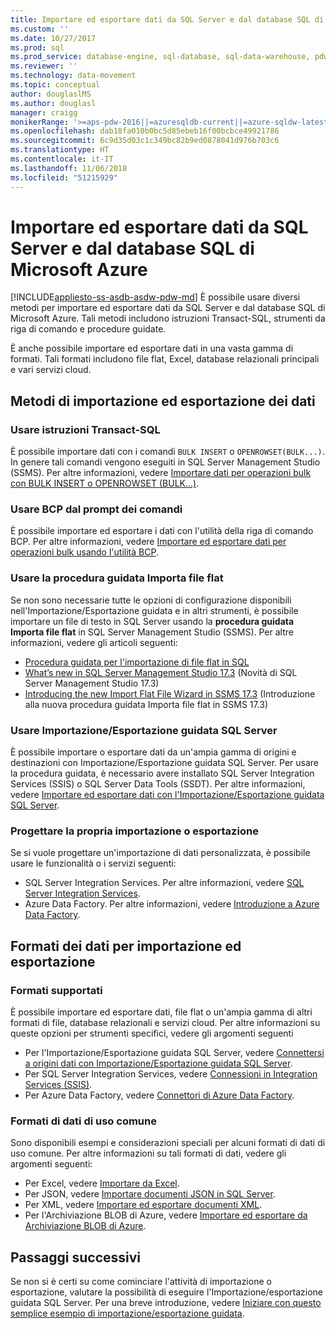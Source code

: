 ```yaml
---
title: Importare ed esportare dati da SQL Server e dal database SQL di Microsoft Azure | Microsoft Docs
ms.custom: ''
ms.date: 10/27/2017
ms.prod: sql
ms.prod_service: database-engine, sql-database, sql-data-warehouse, pdw
ms.reviewer: ''
ms.technology: data-movement
ms.topic: conceptual
author: douglaslMS
ms.author: douglasl
manager: craigg
monikerRange: '>=aps-pdw-2016||=azuresqldb-current||=azure-sqldw-latest||>=sql-server-2016||=sqlallproducts-allversions||>=sql-server-linux-2017||=azuresqldb-mi-current'
ms.openlocfilehash: dab18fa010b0bc5d85ebeb16f00bcbce49921786
ms.sourcegitcommit: 6c9d35d03c1c349bc82b9ed0878041d976b703c6
ms.translationtype: HT
ms.contentlocale: it-IT
ms.lasthandoff: 11/06/2018
ms.locfileid: "51215929"
---
```

# <a name="import-and-export-data-from-sql-server-and-azure-sql-database"></a>Importare ed esportare dati da SQL Server e dal database SQL di Microsoft Azure
[!INCLUDE[appliesto-ss-asdb-asdw-pdw-md](../../includes/appliesto-ss-asdb-asdw-pdw-md.md)]
È possibile usare diversi metodi per importare ed esportare dati da SQL Server e dal database SQL di Microsoft Azure. Tali metodi includono istruzioni Transact-SQL, strumenti da riga di comando e procedure guidate.

È anche possibile importare ed esportare dati in una vasta gamma di formati. Tali formati includono file flat, Excel, database relazionali principali e vari servizi cloud.

## <a name="methods-for-importing-and-exporting-data"></a>Metodi di importazione ed esportazione dei dati

### <a name="use-transact-sql-statements"></a>Usare istruzioni Transact-SQL
È possibile importare dati con i comandi `BULK INSERT` o `OPENROWSET(BULK...)`. In genere tali comandi vengono eseguiti in SQL Server Management Studio (SSMS). Per altre informazioni, vedere [Importare dati per operazioni bulk con BULK INSERT o OPENROWSET (BULK...)](import-bulk-data-by-using-bulk-insert-or-openrowset-bulk-sql-server.md).

### <a name="use-bcp-from-the-command-prompt"></a>Usare BCP dal prompt dei comandi
È possibile importare ed esportare i dati con l'utilità della riga di comando BCP. Per altre informazioni, vedere [Importare ed esportare dati per operazioni bulk usando l'utilità BCP](import-bulk-data-by-using-bulk-insert-or-openrowset-bulk-sql-server.md).

### <a name="use-the-import-flat-file-wizard"></a>Usare la procedura guidata Importa file flat
Se non sono necessarie tutte le opzioni di configurazione disponibili nell'Importazione/Esportazione guidata e in altri strumenti, è possibile importare un file di testo in SQL Server usando la **procedura guidata Importa file flat** in SQL Server Management Studio (SSMS). Per altre informazioni, vedere gli articoli seguenti:
- [Procedura guidata per l'importazione di file flat in SQL](import-flat-file-wizard.md)
- [What’s new in SQL Server Management Studio 17.3](https://blogs.technet.microsoft.com/dataplatforminsider/2017/10/10/whats-new-in-sql-server-management-studio-17-3/) (Novità di SQL Server Management Studio 17.3)
- [Introducing the new Import Flat File Wizard in SSMS 17.3](https://channel9.msdn.com/Shows/Data-Exposed/Introducing-the-new-Import-Flat-File-Wizard-in-SSMS-173) (Introduzione alla nuova procedura guidata Importa file flat in SSMS 17.3)

### <a name="use-the-sql-server-import-and-export-wizard"></a>Usare Importazione/Esportazione guidata SQL Server
È possibile importare o esportare dati da un'ampia gamma di origini e destinazioni con Importazione/Esportazione guidata SQL Server. Per usare la procedura guidata, è necessario avere installato SQL Server Integration Services (SSIS) o SQL Server Data Tools (SSDT). Per altre informazioni, vedere [Importare ed esportare dati con l'Importazione/Esportazione guidata SQL Server](../../integration-services/import-export-data/import-and-export-data-with-the-sql-server-import-and-export-wizard.md).

### <a name="design-your-own-import-or-export"></a>Progettare la propria importazione o esportazione
Se si vuole progettare un'importazione di dati personalizzata, è possibile usare le funzionalità o i servizi seguenti:
-   SQL Server Integration Services. Per altre informazioni, vedere [SQL Server Integration Services](../../integration-services/sql-server-integration-services.md).
-   Azure Data Factory. Per altre informazioni, vedere [Introduzione a Azure Data Factory](https://docs.microsoft.com/azure/data-factory/data-factory-introduction).

## <a name="data-formats-for-import-and-export"></a>Formati dei dati per importazione ed esportazione

### <a name="supported-formats"></a>Formati supportati

È possibile importare ed esportare dati, file flat o un'ampia gamma di altri formati di file, database relazionali e servizi cloud. Per altre informazioni su queste opzioni per strumenti specifici, vedere gli argomenti seguenti
-   Per l'Importazione/Esportazione guidata SQL Server, vedere [Connettersi a origini dati con Importazione/Esportazione guidata SQL Server](../../integration-services/import-export-data/connect-to-data-sources-with-the-sql-server-import-and-export-wizard.md).
-   Per SQL Server Integration Services, vedere [Connessioni in Integration Services (SSIS)](../../integration-services/connection-manager/integration-services-ssis-connections.md).
-   Per Azure Data Factory, vedere [Connettori di Azure Data Factory](https://docs.microsoft.com/azure/data-factory/data-factory-amazon-redshift-connector).

### <a name="commonly-used-data-formats"></a>Formati di dati di uso comune

Sono disponibili esempi e considerazioni speciali per alcuni formati di dati di uso comune. Per altre informazioni su tali formati di dati, vedere gli argomenti seguenti:
-   Per Excel, vedere [Importare da Excel](import-data-from-excel-to-sql.md).
-   Per JSON, vedere [Importare documenti JSON in SQL Server](../json/import-json-documents-into-sql-server.md).
-   Per XML, vedere [Importare ed esportare documenti XML](examples-of-bulk-import-and-export-of-xml-documents-sql-server.md).
-   Per l'Archiviazione BLOB di Azure, vedere [Importare ed esportare da Archiviazione BLOB di Azure](examples-of-bulk-access-to-data-in-azure-blob-storage.md).

## <a name="next-steps"></a>Passaggi successivi
Se non si è certi su come cominciare l'attività di importazione o esportazione, valutare la possibilità di eseguire l'Importazione/esportazione guidata SQL Server. Per una breve introduzione, vedere [Iniziare con questo semplice esempio di importazione/esportazione guidata](../../integration-services/import-export-data/get-started-with-this-simple-example-of-the-import-and-export-wizard.md).
